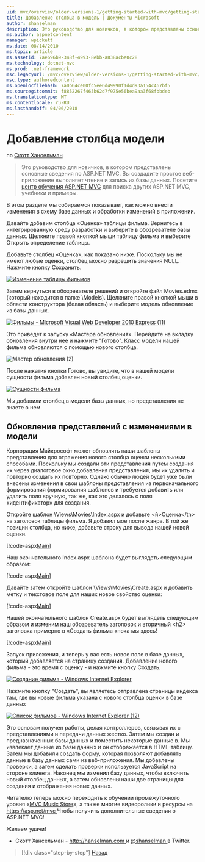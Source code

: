 ```yaml
---
uid: mvc/overview/older-versions-1/getting-started-with-mvc/getting-started-with-mvc-part8
title: Добавление столбца в модель | Документы Microsoft
author: shanselman
description: Это руководство для новичков, в котором представлены основные сведения по ASP.NET MVC. Создание простого веб-приложения, чтение и запись из базы данных.
ms.author: aspnetcontent
manager: wpickett
ms.date: 08/14/2010
ms.topic: article
ms.assetid: 7ae696b9-348f-4993-8ebb-a838acbe0c28
ms.technology: dotnet-mvc
ms.prod: .net-framework
msc.legacyurl: /mvc/overview/older-versions-1/getting-started-with-mvc/getting-started-with-mvc-part8
msc.type: authoredcontent
ms.openlocfilehash: 7a0b64ce00fc5ee6d49990f1d4d93a154c467bf5
ms.sourcegitcommit: f8852267f463b62d7f975e56bea9aa3f68fbbdeb
ms.translationtype: MT
ms.contentlocale: ru-RU
ms.lasthandoff: 04/06/2018
---
```

<a name="adding-a-column-to-the-model"></a>Добавление столбца модели
====================
по [Скотт Хансельман](https://github.com/shanselman)

> Это руководство для новичков, в котором представлены основные сведения по ASP.NET MVC. Вы создадите простое веб-приложение выполняет чтение и запись из базы данных. Посетите [центр обучения ASP.NET MVC](../../../index.md) для поиска других ASP.NET MVC, учебники и примеры.


В этом разделе мы собираемся показывает, как можно внести изменения в схему базе данных и обработки изменений в приложении.

Давайте добавим столбца «Оценка» таблицы фильма. Вернитесь в интегрированную среду разработки и выберите в обозревателе базы данных. Щелкните правой кнопкой мыши таблицу фильма и выберите Открыть определение таблицы.

Добавьте столбец «Оценка», как показано ниже. Поскольку мы не имеют любые оценки, столбец можно разрешить значения NULL. Нажмите кнопку Сохранить.

[![Изменение таблицы фильмов](getting-started-with-mvc-part8/_static/image2.png)](getting-started-with-mvc-part8/_static/image1.png)

Затем вернуться в обозревателе решений и откройте файл Movies.edmx (который находится в папке \Models). Щелкните правой кнопкой мыши в области конструктора (белая область) и выберите модель обновление из базы данных.

[![Фильмы - Microsoft Visual Web Developer 2010 Express (11)](getting-started-with-mvc-part8/_static/image4.png)](getting-started-with-mvc-part8/_static/image3.png)

Это приведет к запуску «Мастера обновления». Перейдите на вкладку обновления внутри нее и нажмите "Готово". Класс модели нашей фильма обновляются с помощью нового столбца.

![Мастер обновления (2)](getting-started-with-mvc-part8/_static/image5.png)

После нажатия кнопки Готово, вы увидите, что в нашей модели сущности фильма добавлен новый столбец оценки.

[![Сущности фильма](getting-started-with-mvc-part8/_static/image7.png)](getting-started-with-mvc-part8/_static/image6.png)

Мы добавили столбец в модели базы данных, но представления не знаете о нем.

## <a name="update-views-with-model-changes"></a>Обновление представлений с изменениями в модели

Корпорация Майкрософт может обновлять наши шаблоны представления для отражения нового столбца оценки несколькими способами. Поскольку мы создали эти представления путем создания их через диалоговое окно добавления представления, мы их удалить и повторно создать их повторно. Однако обычно людей будет уже были внесены изменения в свои шаблоны представления из первоначального формирования формирования шаблонов и требуется добавить или удалить поля вручную, так же, как это делалось с поля «идентификатор» для создания.

Откройте шаблон \Views\Movies\Index.aspx и добавьте &lt;й&gt;Оценка&lt;/th&gt; на заголовок таблицы фильма. Я добавил мое после жанра. В той же позиции столбца, но ниже, добавьте строку для вывода нашей новой оценки.

[!code-aspx[Main](getting-started-with-mvc-part8/samples/sample1.aspx)]

Наш окончательного Index.aspx шаблона будет выглядеть следующим образом:

[!code-aspx[Main](getting-started-with-mvc-part8/samples/sample2.aspx)]

Давайте затем откройте шаблон \Views\Movies\Create.aspx и добавить метку и текстовое поле для наших новое свойство оценки:

[!code-aspx[Main](getting-started-with-mvc-part8/samples/sample3.aspx)]

Нашей окончательного шаблон Create.aspx будет выглядеть следующим образом и изменим наш обозреватель заголовок и вторичный &lt;h2&gt; заголовка примерно в «Создать фильма «пока мы здесь!

[!code-aspx[Main](getting-started-with-mvc-part8/samples/sample4.aspx)]

Запуск приложения, и теперь у вас есть новое поле в базе данных, который добавляется на страницу создания. Добавление нового фильма - это время с оценку - и нажмите кнопку Создать.

[![Создание фильма - Windows Internet Explorer](getting-started-with-mvc-part8/_static/image9.png)](getting-started-with-mvc-part8/_static/image8.png)

Нажмите кнопку "Создать", вы являетесь отправлена страницы индекса там, где вы новые фильма указана с нового столбца оценки в базе данных

[![Список фильмов - Windows Internet Explorer (12)](getting-started-with-mvc-part8/_static/image11.png)](getting-started-with-mvc-part8/_static/image10.png)

Это основам получен работы, делая контроллеров, связывая их с представлениями и передачи данных жестко. Затем мы создан и предназначенных базы данных и поместить некоторые данные в. Мы извлекает данные из базы данных и он отображается в HTML-таблицу. Затем мы добавили создать форму, которая позволяют добавлять данные в базу данных сами из веб-приложения. Мы добавлены проверки, а затем сделать проверки используется JavaScript на стороне клиента. Наконец мы изменил базу данных, чтобы включить новый столбец данных, а затем обновлены наши две страницы для создания и отображения новых данных.

Читателю теперь можно переходить к обучении промежуточного уровня «[MVC Music Store](../../older-versions/mvc-music-store/mvc-music-store-part-1.md)», а также многие видеоролики и ресурсы на [ https://asp.net/mvc ](https://asp.net/mvc) Чтобы получить дополнительные сведения о ASP.NET MVC!

Желаем удачи!

- Скотт Хансельман - [ http://hanselman.com ](http://hanselman.com) и [ @shanselman ](http://twitter.com/shanselman) в Twitter.

> [!div class="step-by-step"]
> [Назад](getting-started-with-mvc-part7.md)
